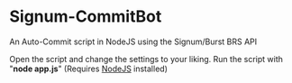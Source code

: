# Signum-CommitBot
An Auto-Commit script in NodeJS using the Signum/Burst BRS API


Open the script and change the settings to your liking.
Run the script with "**node app.js**" (Requires [NodeJS](https://nodejs.org/en/) installed)
